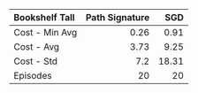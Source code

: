 | Bookshelf Tall |   Path Signature |   SGD |
|:---------------|-----------------:|------:|
| Cost - Min Avg |             0.26 |  0.91 |
| Cost - Avg     |             3.73 |  9.25 |
| Cost - Std     |             7.2  | 18.31 |
| Episodes       |            20    | 20    |
